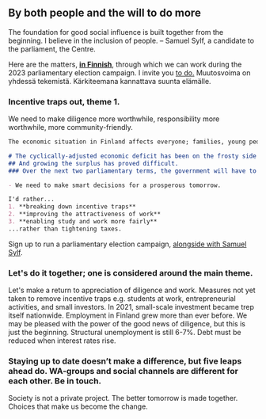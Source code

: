## By both people and the will to do more

The foundation for good social influence is built together from the beginning. I believe in the inclusion of people.
– Samuel Sylf, a candidate to the parliament, the Centre.

Here are the matters, **[in Finnish](https://samuelsylf.github.io/blog/)**, through which we can work during the 2023 parliamentary election campaign. I invite you [to do.](https://forms.gle/1zbDPFrNhu2qC7gd8) Muutosvoima on yhdessä tekemistä. Kärkiteemana kannattava suunta elämälle. 


### Incentive traps out, theme 1.

We need to make diligence more worthwhile, responsibility more worthwhile, more community-friendly.

```markdown
The economic situation in Finland affects everyone; families, young people, experienced seniors.

# The cyclically-adjusted economic deficit has been on the frosty side for more than a decade.
## And growing the surplus has proved difficult.
### Over the next two parliamentary terms, the government will have to tighten _something_

- We need to make smart decisions for a prosperous tomorrow.

I'd rather...
1. **breaking down incentive traps**
2. **improving the attractiveness of work**
3. **enabling study and work more fairly**
...rather than tightening taxes.
```

Sign up to run a parliamentary election campaign, [alongside with Samuel Sylf](https://forms.gle/1zbDPFrNhu2qC7gd8).

### Let's do it together; one is considered around the main theme.

Let's make a return to appreciation of diligence and work. Measures not yet taken to remove incentive traps e.g. students at work, entrepreneurial activities, and small investors.
In 2021, small-scale investment became trep itself nationwide. Employment in Finland grew more than ever before. We may be pleased with the power of the good news of diligence, but this is just the beginning. Structural unemployment is still 6-7%. Debt must be reduced when interest rates rise.

### Staying up to date doesn’t make a difference, but five leaps ahead do. WA-groups and social channels are different for each other. Be in touch.
Society is not a private project. The better tomorrow is made together. Choices that make us become the change. 
